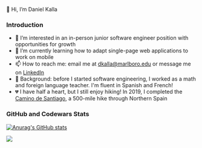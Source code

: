 👋 Hi, I’m Daniel Kalla

### Introduction

- 👀 I’m interested in an in-person junior software engineer position with opportunities for growth
- 🌱 I’m currently learning how to adapt single-page web applications to work on mobile
- 📫 How to reach me: email me at dkalla@marlboro.edu or message me on [LinkedIn](linkedin.com/in/daniel-kalla-496aa7234/)
- 🍎 Background: before I started software engineering, I worked as a math and foreign language teacher.  I'm fluent in Spanish and French!
- 💔 I have half a heart, but I still enjoy hiking!  In 2019, I completed the [Camino de Santiago](https://www.responsiblevacation.com/ImagesClient/dtg-nc9430-caminoDeSantiago-FrenchWay-route-map.jpg), a 500-mile hike through Northern Spain
<!-- - 💞️ I’m looking to collaborate on ... -->



### GitHub and Codewars Stats

[![Anurag's GitHub stats](https://github-readme-stats.vercel.app/api?username=dtkalla)](https://github.com/anuraghazra/github-readme-stats)

![](https://www.codewars.com/users/dkalla/badges/large)



<!---
dtkalla/dtkalla is a ✨ special ✨ repository because its `README.md` (this file) appears on your GitHub profile.
You can click the Preview link to take a look at your changes.
--->
